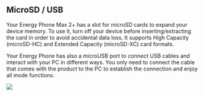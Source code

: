 ## MicroSD / USB

Your Energy Phone Max 2+ has a slot for microSD cards to expand your device memory. To use it, turn off your device before inserting/extracting the card in order to avoid accidental data loss.  It supports High Capacity \(microSD-HC\) and Extended Capacity \(microSD-XC\) card formats.

Your Energy Phone has also a microUSB port to connect USB cables and interact with your PC in different ways. You only need to connect the cable that comes with the product to the PC to establish the connection and enjoy all mode functions.

![](http://static.energysistem.com/images/manuals/42689/57f378b28f4d2.jpg)
